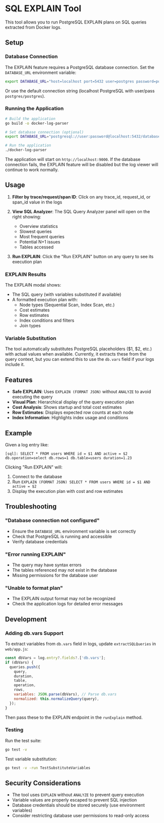 # SQL EXPLAIN Tool

This tool allows you to run PostgreSQL EXPLAIN plans on SQL queries extracted from Docker logs.

## Setup

### Database Connection

The EXPLAIN feature requires a PostgreSQL database connection. Set the `DATABASE_URL` environment variable:

```bash
export DATABASE_URL="host=localhost port=5432 user=postgres password=postgres dbname=mydb sslmode=disable"
```

Or use the default connection string (localhost PostgreSQL with user/pass `postgres/postgres`).

### Running the Application

```bash
# Build the application
go build -o docker-log-parser

# Set database connection (optional)
export DATABASE_URL="postgresql://user:password@localhost:5432/database?sslmode=disable"

# Run the application
./docker-log-parser
```

The application will start on `http://localhost:9000`. If the database connection fails, the EXPLAIN feature will be disabled but the log viewer will continue to work normally.

## Usage

1. **Filter by trace/request/span ID**: Click on any trace_id, request_id, or span_id value in the logs
2. **View SQL Analyzer**: The SQL Query Analyzer panel will open on the right showing:
   - Overview statistics
   - Slowest queries
   - Most frequent queries
   - Potential N+1 issues
   - Tables accessed

3. **Run EXPLAIN**: Click the "Run EXPLAIN" button on any query to see its execution plan

### EXPLAIN Results

The EXPLAIN modal shows:
- The SQL query (with variables substituted if available)
- A formatted execution plan with:
  - Node types (Sequential Scan, Index Scan, etc.)
  - Cost estimates
  - Row estimates
  - Index conditions and filters
  - Join types

### Variable Substitution

The tool automatically substitutes PostgreSQL placeholders ($1, $2, etc.) with actual values when available. Currently, it extracts these from the query context, but you can extend this to use the `db.vars` field if your logs include it.

## Features

- **Safe EXPLAIN**: Uses `EXPLAIN (FORMAT JSON)` without `ANALYZE` to avoid executing the query
- **Visual Plan**: Hierarchical display of the query execution plan
- **Cost Analysis**: Shows startup and total cost estimates
- **Row Estimates**: Displays expected row counts at each node
- **Index Information**: Highlights index usage and conditions

## Example

Given a log entry like:
```
[sql]: SELECT * FROM users WHERE id = $1 AND active = $2
db.operation=select db.rows=1 db.table=users duration=1.23
```

Clicking "Run EXPLAIN" will:
1. Connect to the database
2. Run `EXPLAIN (FORMAT JSON) SELECT * FROM users WHERE id = $1 AND active = $2`
3. Display the execution plan with cost and row estimates

## Troubleshooting

### "Database connection not configured"
- Ensure the `DATABASE_URL` environment variable is set correctly
- Check that PostgreSQL is running and accessible
- Verify database credentials

### "Error running EXPLAIN"
- The query may have syntax errors
- The tables referenced may not exist in the database
- Missing permissions for the database user

### "Unable to format plan"
- The EXPLAIN output format may not be recognized
- Check the application logs for detailed error messages

## Development

### Adding db.vars Support

To extract variables from `db.vars` field in logs, update `extractSQLQueries` in `web/app.js`:

```javascript
const dbVars = log.entry?.fields?.['db.vars'];
if (dbVars) {
  queries.push({
    query,
    duration,
    table,
    operation,
    rows,
    variables: JSON.parse(dbVars), // Parse db.vars
    normalized: this.normalizeQuery(query),
  });
}
```

Then pass these to the EXPLAIN endpoint in the `runExplain` method.

### Testing

Run the test suite:
```bash
go test -v
```

Test variable substitution:
```bash
go test -v -run TestSubstituteVariables
```

## Security Considerations

- The tool uses `EXPLAIN` without `ANALYZE` to prevent query execution
- Variable values are properly escaped to prevent SQL injection
- Database credentials should be stored securely (use environment variables)
- Consider restricting database user permissions to read-only access
